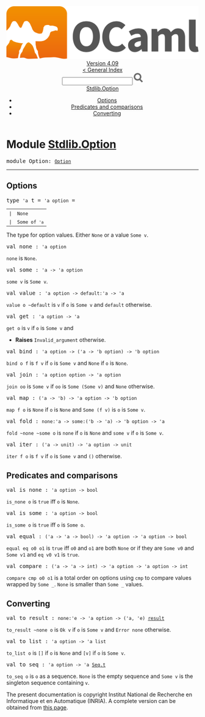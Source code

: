 <!-- ((! set title API !)) ((! set documentation !)) ((! set api !)) ((! set nobreadcrumb !)) -->
<div class="api"><header><nav class="toc brand"><a class="brand" href="https://ocaml.org/"><img src="colour-logo-gray.svg" class="svg" alt="OCaml"></a></nav><nav class="toc"><div class="toc_version"><a href="/docs" id="version-select">Version 4.09</a></div><a href="index.html">&lt; General Index</a><div class="api_search"><input type="text" name="apisearch" id="api_search" oninput="mySearch(false);" onkeypress="this.oninput();" onclick="this.oninput();" onpaste="this.oninput();">
<img src="search_icon.svg" alt="Search" class="svg" onclick="mySearch(false)"></div>
<div id="search_results"></div><div class="toc_title"><a href="#top">Stdlib.Option</a></div><ul><li><a href="#options">Options</a></li><li><a href="#preds">Predicates and comparisons</a></li><li><a href="#convert">Converting</a></li></ul></nav></header>

<h1>Module <a href="type_Stdlib.Option.html">Stdlib.Option</a></h1>

<pre><span id="MODULEOption"><span class="keyword">module</span> Option</span>: <code class="type"><a href="Option.html">Option</a></code></pre><hr width="100%">
<h2 id="options">Options</h2>
<pre><span id="TYPEt"><span class="keyword">type</span> <code class="type">'a</code> t</span> = <code class="type">'a option</code> = </pre><table class="typetable">
<tbody><tr>
<td align="left" valign="top">
<code><span class="keyword">|</span></code></td>
<td align="left" valign="top">
<code><span id="TYPEELTt.None"><span class="constructor">None</span></span></code></td>

</tr>
<tr>
<td align="left" valign="top">
<code><span class="keyword">|</span></code></td>
<td align="left" valign="top">
<code><span id="TYPEELTt.Some"><span class="constructor">Some</span></span> <span class="keyword">of</span> <code class="type">'a</code></code></td>

</tr></tbody></table>

<div class="info ">
<div class="info-desc">
<p>The type for option values. Either <code class="code"><span class="constructor">None</span></code> or a value <code class="code"><span class="constructor">Some</span>&nbsp;v</code>.</p>
</div>
</div>


<pre><span id="VALnone"><span class="keyword">val</span> none</span> : <code class="type">'a option</code></pre><div class="info ">
<div class="info-desc">
<p><code class="code">none</code> is <code class="code"><span class="constructor">None</span></code>.</p>
</div>
</div>

<pre><span id="VALsome"><span class="keyword">val</span> some</span> : <code class="type">'a -&gt; 'a option</code></pre><div class="info ">
<div class="info-desc">
<p><code class="code">some&nbsp;v</code> is <code class="code"><span class="constructor">Some</span>&nbsp;v</code>.</p>
</div>
</div>

<pre><span id="VALvalue"><span class="keyword">val</span> value</span> : <code class="type">'a option -&gt; default:'a -&gt; 'a</code></pre><div class="info ">
<div class="info-desc">
<p><code class="code">value&nbsp;o&nbsp;~default</code> is <code class="code">v</code> if <code class="code">o</code> is <code class="code"><span class="constructor">Some</span>&nbsp;v</code> and <code class="code">default</code> otherwise.</p>
</div>
</div>

<pre><span id="VALget"><span class="keyword">val</span> get</span> : <code class="type">'a option -&gt; 'a</code></pre><div class="info ">
<div class="info-desc">
<p><code class="code">get&nbsp;o</code> is <code class="code">v</code> if <code class="code">o</code> is <code class="code"><span class="constructor">Some</span>&nbsp;v</code> and</p>
</div>
<ul class="info-attributes">
<li><b>Raises</b> <code>Invalid_argument</code> otherwise.</li>
</ul>
</div>

<pre><span id="VALbind"><span class="keyword">val</span> bind</span> : <code class="type">'a option -&gt; ('a -&gt; 'b option) -&gt; 'b option</code></pre><div class="info ">
<div class="info-desc">
<p><code class="code">bind&nbsp;o&nbsp;f</code> is <code class="code">f&nbsp;v</code> if <code class="code">o</code> is <code class="code"><span class="constructor">Some</span>&nbsp;v</code> and <code class="code"><span class="constructor">None</span></code> if <code class="code">o</code> is <code class="code"><span class="constructor">None</span></code>.</p>
</div>
</div>

<pre><span id="VALjoin"><span class="keyword">val</span> join</span> : <code class="type">'a option option -&gt; 'a option</code></pre><div class="info ">
<div class="info-desc">
<p><code class="code">join&nbsp;oo</code> is <code class="code"><span class="constructor">Some</span>&nbsp;v</code> if <code class="code">oo</code> is <code class="code"><span class="constructor">Some</span>&nbsp;(<span class="constructor">Some</span>&nbsp;v)</code> and <code class="code"><span class="constructor">None</span></code> otherwise.</p>
</div>
</div>

<pre><span id="VALmap"><span class="keyword">val</span> map</span> : <code class="type">('a -&gt; 'b) -&gt; 'a option -&gt; 'b option</code></pre><div class="info ">
<div class="info-desc">
<p><code class="code">map&nbsp;f&nbsp;o</code> is <code class="code"><span class="constructor">None</span></code> if <code class="code">o</code> is <code class="code"><span class="constructor">None</span></code> and <code class="code"><span class="constructor">Some</span>&nbsp;(f&nbsp;v)</code> is <code class="code">o</code> is <code class="code"><span class="constructor">Some</span>&nbsp;v</code>.</p>
</div>
</div>

<pre><span id="VALfold"><span class="keyword">val</span> fold</span> : <code class="type">none:'a -&gt; some:('b -&gt; 'a) -&gt; 'b option -&gt; 'a</code></pre><div class="info ">
<div class="info-desc">
<p><code class="code">fold&nbsp;~none&nbsp;~some&nbsp;o</code> is <code class="code">none</code> if <code class="code">o</code> is <code class="code"><span class="constructor">None</span></code> and <code class="code">some&nbsp;v</code> if <code class="code">o</code> is
    <code class="code"><span class="constructor">Some</span>&nbsp;v</code>.</p>
</div>
</div>

<pre><span id="VALiter"><span class="keyword">val</span> iter</span> : <code class="type">('a -&gt; unit) -&gt; 'a option -&gt; unit</code></pre><div class="info ">
<div class="info-desc">
<p><code class="code">iter&nbsp;f&nbsp;o</code> is <code class="code">f&nbsp;v</code> if <code class="code">o</code> is <code class="code"><span class="constructor">Some</span>&nbsp;v</code> and <code class="code">()</code> otherwise.</p>
</div>
</div>
<h2 id="preds">Predicates and comparisons</h2>
<pre><span id="VALis_none"><span class="keyword">val</span> is_none</span> : <code class="type">'a option -&gt; bool</code></pre><div class="info ">
<div class="info-desc">
<p><code class="code">is_none&nbsp;o</code> is <code class="code"><span class="keyword">true</span></code> iff <code class="code">o</code> is <code class="code"><span class="constructor">None</span></code>.</p>
</div>
</div>

<pre><span id="VALis_some"><span class="keyword">val</span> is_some</span> : <code class="type">'a option -&gt; bool</code></pre><div class="info ">
<div class="info-desc">
<p><code class="code">is_some&nbsp;o</code> is <code class="code"><span class="keyword">true</span></code> iff <code class="code">o</code> is <code class="code"><span class="constructor">Some</span>&nbsp;o</code>.</p>
</div>
</div>

<pre><span id="VALequal"><span class="keyword">val</span> equal</span> : <code class="type">('a -&gt; 'a -&gt; bool) -&gt; 'a option -&gt; 'a option -&gt; bool</code></pre><div class="info ">
<div class="info-desc">
<p><code class="code">equal&nbsp;eq&nbsp;o0&nbsp;o1</code> is <code class="code"><span class="keyword">true</span></code> iff <code class="code">o0</code> and <code class="code">o1</code> are both <code class="code"><span class="constructor">None</span></code> or if
    they are <code class="code"><span class="constructor">Some</span>&nbsp;v0</code> and <code class="code"><span class="constructor">Some</span>&nbsp;v1</code> and <code class="code">eq&nbsp;v0&nbsp;v1</code> is <code class="code"><span class="keyword">true</span></code>.</p>
</div>
</div>

<pre><span id="VALcompare"><span class="keyword">val</span> compare</span> : <code class="type">('a -&gt; 'a -&gt; int) -&gt; 'a option -&gt; 'a option -&gt; int</code></pre><div class="info ">
<div class="info-desc">
<p><code class="code">compare&nbsp;cmp&nbsp;o0&nbsp;o1</code> is a total order on options using <code class="code">cmp</code> to compare
    values wrapped by <code class="code"><span class="constructor">Some</span>&nbsp;_</code>. <code class="code"><span class="constructor">None</span></code> is smaller than <code class="code"><span class="constructor">Some</span>&nbsp;_</code> values.</p>
</div>
</div>
<h2 id="convert">Converting</h2>
<pre><span id="VALto_result"><span class="keyword">val</span> to_result</span> : <code class="type">none:'e -&gt; 'a option -&gt; ('a, 'e) <a href="Stdlib.html#TYPEresult">result</a></code></pre><div class="info ">
<div class="info-desc">
<p><code class="code">to_result&nbsp;~none&nbsp;o</code> is <code class="code"><span class="constructor">Ok</span>&nbsp;v</code> if <code class="code">o</code> is <code class="code"><span class="constructor">Some</span>&nbsp;v</code> and <code class="code"><span class="constructor">Error</span>&nbsp;none</code>
    otherwise.</p>
</div>
</div>

<pre><span id="VALto_list"><span class="keyword">val</span> to_list</span> : <code class="type">'a option -&gt; 'a list</code></pre><div class="info ">
<div class="info-desc">
<p><code class="code">to_list&nbsp;o</code> is <code class="code">[]</code> if <code class="code">o</code> is <code class="code"><span class="constructor">None</span></code> and <code class="code">[v]</code> if <code class="code">o</code> is <code class="code"><span class="constructor">Some</span>&nbsp;v</code>.</p>
</div>
</div>

<pre><span id="VALto_seq"><span class="keyword">val</span> to_seq</span> : <code class="type">'a option -&gt; 'a <a href="Seq.html#TYPEt">Seq.t</a></code></pre><div class="info ">
<div class="info-desc">
<p><code class="code">to_seq&nbsp;o</code> is <code class="code">o</code> as a sequence. <code class="code"><span class="constructor">None</span></code> is the empty sequence and
    <code class="code"><span class="constructor">Some</span>&nbsp;v</code> is the singleton sequence containing <code class="code">v</code>.</p>
</div>
</div>

<div class="copyright">The present documentation is copyright Institut National de Recherche en Informatique et en Automatique (INRIA). A complete version can be obtained from <a href="http://caml.inria.fr/pub/docs/manual-ocaml/">this page</a>.</div></div>